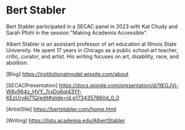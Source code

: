 # Bert Stabler  

Bert Stabler participated in a SECAC panel in 2023 with Kat Chudy and Sarah Pfohl in the session "Making Academia Accessible".  

Albert Stabler is an assistant professor of art education at Illinois State University. He spent 17 years in Chicago as a public school art teacher, critic, curator, and artist. His writing focuses on art, disability, race, and abolition.  

[Blog] <https://institutionalmodel.wixsite.com/about>  

[SECACPresentation] <https://docs.google.com/presentation/d/1tEGJVi-W8v964z_HVY_7rxDo6qI43Yf-KEzUrvAI71Q/edit#slide=id.g1734357860d_0_0>  

[ArtistSite] <https://bertstabler.com/home.html>  

[Writing] <https://ilstu.academia.edu/AlbertStabler>  

